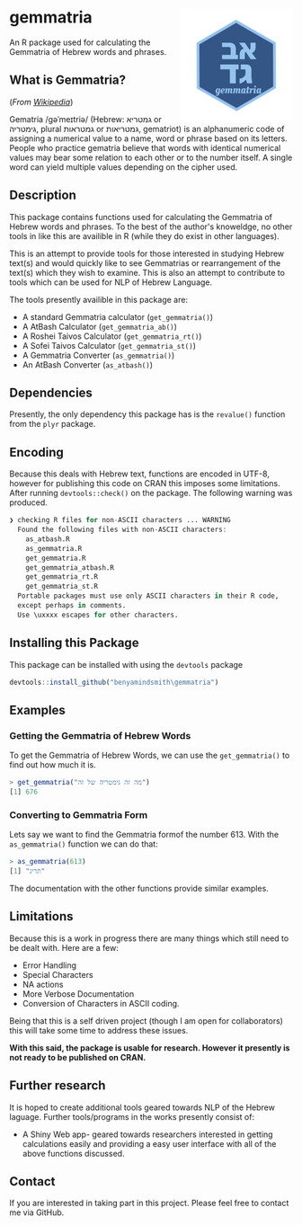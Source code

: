 # gemmatria <a href='https://github.com/benyamindsmith/gemmatria/tree/master/'><img src='	/גמטריה-2.png' align="right" height="200" /></a>

An R package used for calculating the Gemmatria of Hebrew words and phrases.

## What is Gemmatria?

(_From [Wikipedia]([https://en.wikipedia.org/wiki/Gematria)_)

Gematria /ɡəˈmeɪtriə/ (Hebrew: גמטריא or גימטריה, plural גמטראות or גמטריאות, gematriot) is an alphanumeric code of assigning a numerical value to a name, word or phrase based on its letters. People who practice gematria believe that words with identical numerical values may bear some relation to each other or to the number itself. A single word can yield multiple values depending on the cipher used.

## Description

This package contains functions used for calculating the Gemmatria of Hebrew words and phrases. To the best of the author's knoweldge, no other tools in like this are availible in R (while they do exist in other languages).

This is an attempt to provide tools for those interested in studying Hebrew text(s) and would quickly like to see Gemmatrias or rearrangement of the text(s) which they wish to examine. This is also an attempt to contribute to tools which can be used for NLP of Hebrew Language.

The tools presently availible in this package are:

* A standard Gemmatria calculator (`get_gemmatria()`)
* A AtBash Calculator (`get_gemmatria_ab()`)
* A Roshei Taivos Calculator (`get_gemmatria_rt()`)
* A Sofei Taivos Calculator (`get_gemmatria_st()`)
* A Gemmatria Converter (`as_gemmatria()`)
* An AtBash Converter (`as_atbash()`)

## Dependencies

Presently, the only dependency this package has is the `revalue()` function from the `plyr` package. 

## Encoding

Because this deals with Hebrew text, functions are encoded in UTF-8, however for publishing this code on CRAN this imposes some limitations. After running `devtools::check()` on the package. The following warning was produced.

```r
❯ checking R files for non-ASCII characters ... WARNING
  Found the following files with non-ASCII characters:
    as_atbash.R
    as_gemmatria.R
    get_gemmatria.R
    get_gemmatria_atbash.R
    get_gemmatria_rt.R
    get_gemmatria_st.R
  Portable packages must use only ASCII characters in their R code,
  except perhaps in comments.
  Use \uxxxx escapes for other characters.
```

## Installing this Package

This package can be installed with using the `devtools` package

```r
devtools::install_github("benyamindsmith\gemmatria")
```

## Examples

### Getting the Gemmatria of Hebrew Words

To get the Gemmatria of Hebrew Words, we can use the `get_gemmatria()` to find out how much it is. 
```r
> get_gemmatria("מה זה גימטריה של זה")
[1] 676
```

### Converting to Gemmatria Form

Lets say we want to find the Gemmatria  formof the number 613. With the `as_gemmatria()` function we can do that:

```r
> as_gemmatria(613)
[1] "תריג"
```

The documentation with the other functions provide similar examples. 
 
## Limitations

Because this is a work in progress there are many things which still need to be dealt with. Here are a few: 

* Error Handling
* Special Characters
* NA actions
* More Verbose Documentation
* Conversion of Characters in ASCII coding.

Being that this is a self driven project (though I am open for collaborators) this will take some time to address these issues. 

__With this said, the package is usable for research. However it presently is not ready to be published on CRAN.__
## Further research

It is hoped to create additional tools geared towards NLP of the Hebrew laguage. Further tools/programs in the works presently consist of:

* A Shiny Web app- geared towards researchers interested in getting calculations easily and providing a easy user interface with all of the above functions discussed. 

## Contact
If you are interested in taking part in this project. Please feel free to contact me via GitHub.
